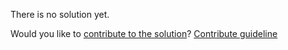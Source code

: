 
There is no solution yet.

Would you like to [contribute to the solution](https://github.com/BFEdev/BFE.dev-solutions/blob/main/question/how-does-client-side-routing-work_en.md)? [Contribute guideline](https://github.com/BFEdev/BFE.dev-solutions#how-to-contribute)
